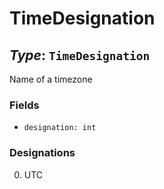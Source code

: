 # TimeDesignation

## *Type*: `TimeDesignation`

Name of a timezone

### Fields

 - `designation: int`

### Designations

 0. UTC
